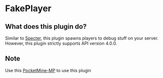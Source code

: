 # FakePlayer

## What does this plugin do?
Similar to [Specter](https://github.com/falkirks/Specter), this plugin spawns players to debug stuff on your server. However, this plugin strictly supports API version 4.0.0.

## Note
Use this [PocketMine-MP](https://github.com/DavyCraft648/PM-NG) to use this plugin
